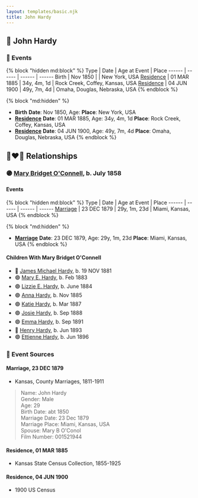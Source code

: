 ```yaml
---
layout: templates/basic.njk
title: John Hardy
---
```

## 🔵 John Hardy

### 📆 Events

{% block "hidden md:block" %}
Type | Date | Age at Event | Place
------ | ------ | ------ | ------
Birth | Nov 1850 |  | New York, USA
[Residence](#event-event-0) | 01 MAR 1885 | 34y, 4m, 1d | Rock Creek, Coffey, Kansas, USA
[Residence](#event-event-1) | 04 JUN 1900 | 49y, 7m, 4d | Omaha, Douglas, Nebraska, USA
{% endblock %}

{% block "md:hidden" %}
- **Birth**
**Date**: Nov 1850, Age:
**Place**: New York, USA
- **[Residence](#event-event-0)**
**Date**: 01 MAR 1885, Age: 34y, 4m, 1d
**Place**: Rock Creek, Coffey, Kansas, USA
- **[Residence](#event-event-1)**
**Date**: 04 JUN 1900, Age: 49y, 7m, 4d
**Place**: Omaha, Douglas, Nebraska, USA
{% endblock %}

## 👩‍❤️‍👨 Relationships

### 🟣 [Mary Bridget O'Connell](/people/4/47047024), b. July 1858

#### Events

{% block "hidden md:block" %}
Type | Date | Age at Event | Place
------ | ------ | ------ | ------
[Marriage](#event-family-0-event-0) | 23 DEC 1879 | 29y, 1m, 23d | Miami, Kansas, USA
{% endblock %}

{% block "md:hidden" %}
- **[Marriage](#event-family-0-event-0)**
**Date**: 23 DEC 1879, Age: 29y, 1m, 23d
**Place**: Miami, Kansas, USA
{% endblock %}

#### Children With Mary Bridget O'Connell
* 🔵 [James Michael Hardy](/people/1/11204316), b. 19 NOV 1881
* 🟣 [Mary E. Hardy](/people/6/60759341), b. Feb 1883
* 🟣 [Lizzie E. Hardy](/people/8/81234780), b. June 1884
* 🟣 [Anna Hardy](/people/2/23108580), b. Nov 1885
* 🟣 [Katie Hardy](/people/5/53987710), b. Mar 1887
* 🟣 [Josie Hardy](/people/3/34724482), b. Sep 1888
* 🟣 [Emma Hardy](/people/8/86876158), b. Sep 1891
* 🔵 [Henry Hardy](/people/9/97023592), b. Jun 1893
* 🟣 [Ettienne Hardy](/people/8/88784896), b. Jun 1896
### 📰 Event Sources

#### <a id="event-family-0-event-0"></a> Marriage, 23 DEC 1879
* Kansas, County Marriages, 1811-1911
>   
  > Name: John Hardy  
  > Gender: Male  
  > Age: 29  
  > Birth Date: abt 1850  
  > Marriage Date: 23 Dec 1879  
  > Marriage Place: Miami, Kansas, USA  
  > Spouse: Mary B O'Conol  
  > Film Number: 001521944

#### <a id="event-event-0"></a> Residence, 01 MAR 1885
* Kansas State Census Collection, 1855-1925

#### <a id="event-event-1"></a> Residence, 04 JUN 1900
* 1900 US Census